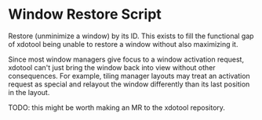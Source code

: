 # Window Restore Script

Restore (unminimize a window) by its ID.  This exists to fill the functional gap of xdotool being unable to restore a window without also maximizing it.  

Since most window managers give focus to a window activation request, xdotool can't just bring the window back into view without other consequences.  For example, tiling manager layouts may treat an activation request as special and relayout the window differently than its last position in the layout.

TODO: this might be worth making an MR to the xdotool repository.

